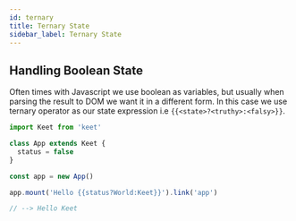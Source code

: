 ```yaml
---
id: ternary
title: Ternary State
sidebar_label: Ternary State
---
```


## Handling Boolean State

Often times with Javascript we use boolean as variables, but usually  when parsing the result to DOM we want it in a different form. In this case we use ternary operator as our state expression i.e ```{{<state>?<truthy>:<falsy>}}```.

```js
import Keet from 'keet'

class App extends Keet {
  status = false
}

const app = new App()

app.mount('Hello {{status?World:Keet}}').link('app')

// --> Hello Keet
```